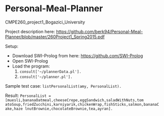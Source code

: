 # Personal-Meal-Planner
CMPE260_project1_Bogazici_University

Project description here: https://github.com/berk94/Personal-Meal-Planner/blob/master/260Project1_Spring2015.pdf

Setup:
- Download SWI-Prolog from here: https://github.com/SWI-Prolog
- Open SWI-Prolog
- Load the program:
    1. `consult['~/plannerData.pl'].`
    2. `consult['~/planner.pl'].`


Sample test case:
`listPersonalList(amy, PersonalList).`

Result:
`PersonalList = [muesli,bananaOatmeal,cheeseCrepe,eggSandwich,saladWithNuts,tom atoSoup,friedZucchini,karniyarik,chickenWrap,fishSticks,salmon,bananaCake,haze lnutBrownie,chocolateBrownie,tea,ayran].`
